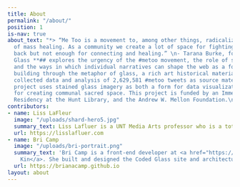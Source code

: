 ```yaml
---
title: About
permalink: "/about/"
position: 1
is-nav: true
about_text: "*> “Me Too is a movement to, among other things, radicalize the notion
  of mass healing. As a community we create a lot of space for fighting and pushing
  back but not enough for connecting and healing.” \n- Tarana Burke, founder of #metoo*\n\n**Coded
  Glass **## explores the urgency of the #metoo movement, the role of social technology,
  and the ways in which individual narratives can shape the web as a form of community
  building through the metaphor of glass, a rich art historical material. Using the
  collected data and analysis of 2,629,581 #metoo tweets as source material, this
  project uses stained glass imagery as both a form for data visualization and a metaphor
  for creating communal sacred space. This project is funded by an Immersive Scholar
  Residency at the Hunt Library, and the Andrew W. Mellon Foundation.\n"
contributors:
- name: Liss LaFleur
  image: "/uploads/shard-hero5.jpg"
  summary_text: Liss Lafluer is a UNT Media Arts professor who is a total badass.
  url: https://lisslafluer.com
- name: Bri Camp
  image: "/uploads/bri-portrait.png"
  summary_text: 'Bri Camp is a front-end developer at <a href="https://fictivekin.com">Fictive
    Kin</a>. She built and designed the Coded Glass site and architecture. '
  url: https://brianacamp.github.io
layout: about
---
```



